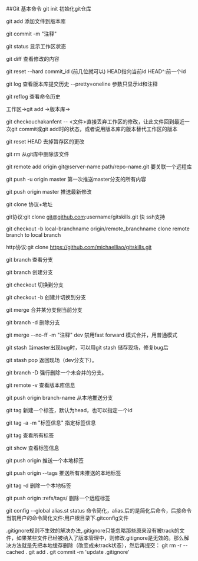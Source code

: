 ##Git 基本命令
git init 初始化git仓库

git add <file> 添加文件到版本库

git commit -m "注释"

git status 显示工作区状态

git diff 查看修改的内容

git reset --hard commit_id (前几位就可以) HEAD指向当前id HEAD^:前一个id

git log 查看版本库提交历史 --pretty=oneline 参数只显示id和注释

git reflog 查看命令历史

工作区->git add ->版本库->

git checkouchakanfent -- <文件>直接丢弃工作区的修改，让此文件回到最近一次git commit或git add时的状态，或者说用版本库的版本替代工作区的版本

git reset HEAD <file> 去掉暂存区的更改

git rm <file> 从git库中删除该文件

git remote add origin git@server-name:path/repo-name.git 要关联一个远程库

git push -u origin master 第一次推送master分支的所有内容

git push origin master  推送最新修改

git clone 协议+地址

git协议:git clone git@github.com:username/gitskills.git   快 ssh支持

git checkout -b local-branchname origin/remote_branchname  clone remote branch to local branch  

http协议:git clone https://github.com/michaelliao/gitskills.git

git branch 查看分支

git branch <name> 创建分支

git checkout <name> 切换到分支

git checkout -b <name> 创建并切换到分支

git merge <name> 合并某分支倒当前分支

git branch -d <name> 删除分支

git merge --no-ff -m "注释" dev 禁用fast forward 模式合并，用普通模式

git stash 当master出现bug时，可以用git stash 储存现场，修复bug后

git stash pop 返回现场（dev分支下）。

git branch -D <name> 强行删除一个未合并的分支。

git remote -v 查看版本库信息

git push origin branch-name 从本地推送分支

git tag <name> 新建一个标签，默认为head，也可以指定一个id

git tag -a <tagname> -m "标签信息" 指定标签信息

git tag 查看所有标签

git show <tagname> 查看标签信息

git push origin <tagname> 推送一个本地标签

git push origin --tags 推送所有未推送的本地标签

git tag -d <tagname>  删除一个本地标签

git push origin :refs/tags/<tagname> 删除一个远程标签

git config --global alias.st status  命令简化，alias.后的是简化后命令，后接命令当前用户的命令简化文件:用户根目录下.gitconfig文件

.gitignore规则不生效的解决办法,.gitignore只能忽略那些原来没有被track的文件，如果某些文件已经被纳入了版本管理中，则修改.gitignore是无效的。那么解决方法就是先把本地缓存删除（改变成未track状态），然后再提交：
git rm -r --cached .
git add .
git commit -m 'update .gitignore'
